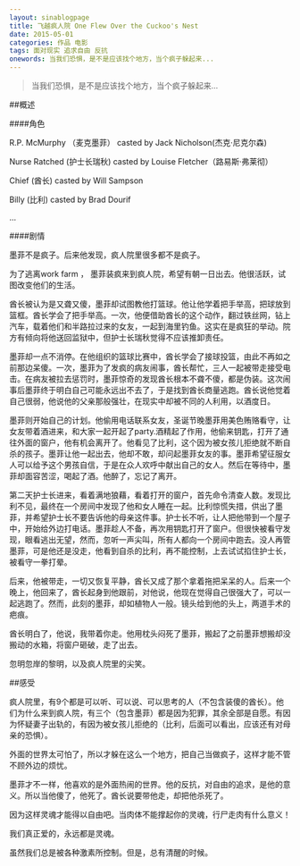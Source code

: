 ```yaml
---
layout: sinablogpage
title: 飞越疯人院 One Flew Over the Cuckoo's Nest 
date: 2015-05-01
categories: 作品 电影
tags: 面对现实 追求自由 反抗
onewords: 当我们恐惧，是不是应该找个地方，当个疯子躲起来...
---
```

> 当我们恐惧，是不是应该找个地方，当个疯子躲起来...

##概述

####角色

R.P. McMurphy （麦克墨菲）  casted by Jack Nicholson(杰克·尼克尔森)

Nurse Ratched (护士长瑞秋)  casted by Louise Fletcher（路易斯·弗莱彻）

Chief (酋长)    casted by Will Sampson

Billy (比利)    casted by Brad Dourif

...


####剧情
    
墨菲不是疯子。后来他发现，疯人院里很多都不是疯子。

为了逃离work farm ， 墨菲装疯来到疯人院，希望有朝一日出去。他很活跃，试图改变他们的生活。

酋长被认为是又聋又傻，墨菲却试图教他打篮球。他让他学着把手举高，把球放到篮框。酋长学会了把手举高。一次，他便借助酋长的这个动作，翻过铁丝网，钻上汽车，载着他们和半路拉过来的女友，一起到海里钓鱼。这实在是疯狂的举动。院方有倾向将他送回监狱中，但护士长瑞秋觉得不应该推卸责任。

墨菲却一点不消停。在他组织的篮球比赛中，酋长学会了接球投篮，由此不再如之前那边呆傻。一次，墨菲为了发疯的病友闹事，酋长帮忙，三人一起被带走接受电击。在病友被拉去惩罚时，墨菲惊奇的发现酋长根本不聋不傻，都是伪装。这次闹事后墨菲终于明白自己可能永远出不去了，于是找到酋长商量逃跑。酋长说他觉着自己很弱，他说他的父亲那般强壮，在现实中却被不同的人利用，以酒度日。

墨菲则开始自己的计划。他偷用电话联系女友，圣诞节晚墨菲用美色贿赂看守，让女友带着酒进来，和大家一起开起了party.酒精起了作用，他偷来钥匙，打开了通往外面的窗户，他有机会离开了。他看见了比利，这个因为被女孩儿拒绝就不断自杀的孩子。墨菲让他一起出去，他却不敢，却问起墨菲女友的事。墨菲希望征服女人可以给予这个男孩自信，于是在众人欢呼中献出自己的女人。然后在等待中，墨菲却面容苦涩，喝起了酒。他醉了，忘记了离开。

第二天护士长进来，看着满地狼藉，看着打开的窗户，首先命令清查人数。发现比利不见，最终在一个房间中发现了他和女人睡在一起。比利惊慌失措，供出了墨菲，并希望护士长不要告诉他的母亲这件事。护士长不听，让人把他带到一个屋子中，开始给外边打电话。墨菲趁人不备，再次用钥匙打开了窗户。但很快被看守发现，眼看逃出无望，然而，忽听一声尖叫，所有人都向一个房间中跑去。没人再管墨菲，可是他还是没走，他看到自杀的比利，再不能控制，上去试试掐住护士长，被看守一拳打晕。

后来，他被带走，一切又恢复平静，酋长又成了那个拿着拖把呆呆的人。后来一个晚上，他回来了，酋长起身到他跟前，对他说，他现在觉得自己很强大了，可以一起逃跑了。然而，此刻的墨菲，却如植物人一般。镜头给到他的头上，两道手术的疤痕。

酋长明白了，他说，我带着你走。他用枕头闷死了墨菲，搬起了之前墨菲想搬却没搬动的水箱，将窗户砸破，走了出去。

忽明忽岸的黎明，以及疯人院里的尖笑。


##感受

疯人院里，有9个都是可以听、可以说、可以思考的人（不包含装傻的酋长）。他们为什么来到疯人院，有三个（包含墨菲）都是因为犯罪，其余全部是自愿。有因为怀疑妻子出轨的，有因为被女孩儿拒绝的（比利，后面可以看出，应该还有对母亲的恐惧）。

外面的世界太可怕了，所以才躲在这么一个地方，把自己当做疯子，这样才能不管不顾外边的烦忧。

墨菲才不一样，他喜欢的是外面热闹的世界。他的反抗，对自由的追求，是他的意义。所以当他傻了，他死了。酋长说要带他走，却把他杀死了。

因为这样灵魂才能得以自由吧。当肉体不能撑起你的灵魂，行尸走肉有什么意义！

我们真正爱的，永远都是灵魂。

虽然我们总是被各种激素所控制。但是，总有清醒的时候。

